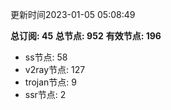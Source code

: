 更新时间2023-01-05 05:08:49

**总订阅: 45**
**总节点: 952**
**有效节点: 196**
- ss节点: 58
- v2ray节点: 127
- trojan节点: 9
- ssr节点: 2
